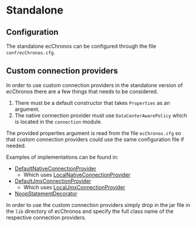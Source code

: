 # Standalone

## Configuration

The standalone ecChronos can be configured through the file `conf/ecChronos.cfg`.

## Custom connection providers

In order to use custom connection providers in the standalone version of ecChronos there are a few things that needs to be considered.

1. There must be a default constructor that takes `Properties` as an argument.
2. The native connection provider must use `DataCenterAwarePolicy` which is located in the `connection` module.

The provided properties argument is read from the file `ecChronos.cfg` so that custom connection providers could use the same configuration file if needed.

Examples of implementations can be found in:

* [DefaultNativeConnectionProvider](../application/src/main/java/com/ericsson/bss/cassandra/ecchronos/application/DefaultNativeConnectionProvider.java)
  * Which uses [LocalNativeConnectionProvider](../connection.impl/src/main/java/com/ericsson/bss/cassandra/ecchronos/connection/impl/LocalNativeConnectionProvider.java)
* [DefaultJmxConnectionProvider](../application/src/main/java/com/ericsson/bss/cassandra/ecchronos/application/DefaultJmxConnectionProvider.java)
  * Which uses [LocalJmxConnectionProvider](../connection.impl/src/main/java/com/ericsson/bss/cassandra/ecchronos/connection/impl/LocalJmxConnectionProvider.java)
* [NoopStatementDecorator](../application/src/main/java/com/ericsson/bss/cassandra/ecchronos/application/NoopStatementDecorator.java)

In order to use the custom connection providers simply drop in the jar file in the `lib` directory of ecChronos and specify the full class name of the respective connection providers.